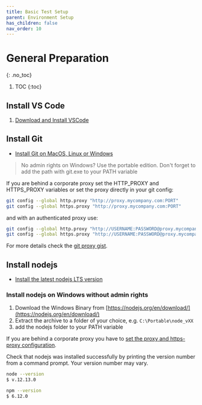 ```yaml
---
title: Basic Test Setup
parent: Environment Setup
has_children: false
nav_order: 10
---
```


# General Preparation
{: .no_toc}

1. TOC
{:toc}

## Install VS Code

1. [Download and Install VSCode](https://code.visualstudio.com/docs?dv=win)

## Install Git

* [Install Git on MacOS, Linux or Windows](https://www.linode.com/docs/development/version-control/how-to-install-git-on-linux-mac-and-windows/)

> No admin rights on Windows? Use the portable edition.
> Don't forget to add the path with git.exe to your PATH variable

If you are behind a corporate proxy set the HTTP_PROXY and HTTPS_PROXY variables or set the
proxy directly in your git config:

````bash
git config --global http.proxy "http://proxy.mycompany.com:PORT"
git config --global https.proxy "http://proxy.mycompany.com:PORT"
````

and with an authenticated proxy use:

````bash
git config --global http.proxy "http://USERNAME:PASSWORD@proxy.mycompany.com:PORT"
git config --global https.proxy "http://USERNAME:PASSWORD@proxy.mycompany.com:PORT"
````

For more details check the [git proxy gist](https://gist.github.com/evantoli/f8c23a37eb3558ab8765).

## Install nodejs

* [Install the latest nodejs LTS version](https://nodejs.org/en/download/)

### Install nodejs on Windows without admin rights

1. Download the Windows Binary from [https://nodejs.org/en/download/](https://nodejs.org/en/download/)
1. Extract the archive to a folder of your choice, e.g. ``C:\Portable\node_vXX``
1. add the nodejs folder to your PATH variable 

If you are behind a corporate proxy you have to [set the proxy and https-proxy configuration](https://gist.github.com/alienlebarge/10260853).

Check that nodejs was installed successfully by printing the version number from a command prompt.
Your version number may vary.

```bash
node --version
$ v.12.13.0

npm --version
$ 6.12.0    
```